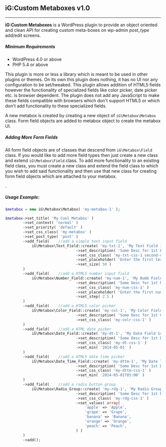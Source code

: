 ## iG:Custom Metaboxes v1.0
---------------------------------

**iG:Custom Metaboxes** is a WordPress plugin to provide an object oriented and clean API for creating custom meta-boxes on wp-admin *post_type* add/edit screens.

##### **Minimum Requirements**
- WordPress 4.0 or above
- PHP 5.4 or above

This plugin is more or less a library which is meant to be used in other plugins or themes. On its own this plugin does nothing, it has no UI nor any configuration to be set/tweaked. This plugin allows addition of HTML5 fields however the functionality of specialized fields like color picker, date picker etc. is browser dependent. The plugin does not add any JavaScript to make these fields compatible with browsers which don't support HTML5 or which don't add functionality to these specialized fields.

A new metabox is created by creating a new object of ```iG\Metabox\Metabox``` class. Form field objects are added to metabox object to create the metabox UI.

##### **Adding More Form Fields**
All form field objects are of classes that descend from ```iG\Metabox\Field``` class. If you would like to add more field types then just create a new class and extend ```iG\Metabox\Field``` class. To add more functionality to an existing field class, you must create a new class and extend the field class to which you wish to add said functionality and then use that new class for creating form field objects which are attached to your metabox.

.
##### **Usage Example:**

```php
$metabox = new iG\Metabox\Metabox( 'my-metabox-1' );

$metabox->set_title( 'My Cool Metabox' )
		->set_context( 'normal' )
		->set_priority( 'default' )
		->set_css_class( 'my-metabox' )
		->set_post_type( 'post' )
		->add_field(	//add a simple text input field
			iG\Metabox\Text_Field::create( 'my-txt-1', 'My Text Field 1' )
								->set_description( 'Some Desc for 1st Field' )
								->set_css_class( 'my-txt-css-1 second-css-cls' )
								->set_placeholder( 'Enter the first text here' )
								->set_size( 50 )
		)
		->add_field(	//add a HTML5 number input field
			iG\Metabox\Number_Field::create( 'my-num-1', 'My Numb Field A' )
								->set_description( 'Some Desc for 1st Number Field' )
								->set_css_class( 'my-num-css-1' )
								->set_placeholder( 'Enter the first number here' )
								->set_step( 2.5 )
		)
		->add_field(	//add a HTML5 color picker
			iG\Metabox\Color_Field::create( 'my-col-1', 'My Color Field 1a' )
								->set_description( 'Some Desc for 1st Color Field' )
								->set_css_class( 'my-colr-css-1' )
		)
		->add_field(	//add a HTML date picker
			iG\Metabox\Date_Field::create( 'my-dt-1', 'My Date Field 1a' )
								->set_description( 'Some Desc for 1st Date Field' )
								->set_css_class( 'my-dt-css-1' )
								->set_min( '2014-05-01' )
		)
		->add_field(	//add a HTML5 date time picker
			iG\Metabox\Date_Time_Field::create( 'my-dttm-1', 'My Date Time Field A' )
								->set_description( 'Some Desc for 1st Date Time Field' )
								->set_css_class( 'my-dttm-css-1' )
								->set_min( '2014-05-01T05:00' )
		)
		->add_field(	//add a radio button group
			iG\Metabox\Radio_Group::create( 'my-rdg-1', 'My Radio Group A' )
								->set_description( 'Some Desc for 1st Radio Group' )
								->set_css_class( 'my-rdg-css-1' )
								->set_values( array(
									'apple' => 'Apple',
									'grape' => 'Grape',
									'banana' => 'Banana',
									'orange' => 'Orange',
									'peach' => 'Peach',
								) )
		)
		->add();
```

